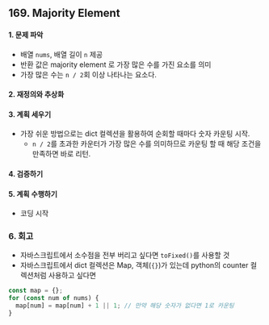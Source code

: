 ## 169. Majority Element 
#### 1. 문제 파악
- 배열 `nums`, 배열 길이 `n` 제공
- 반환 값은 majority element 로 가장 많은 수를 가진 요소를 의미
- 가장 많은 수는 `n / 2`회 이상 나타나는 요소다.

#### 2. 재정의와 추상화
#### 3. 계획 세우기
- 가장 쉬운 방법으로는 dict 컬렉션을 활용하여 순회할 때마다 숫자 카운팅 시작.
  - `n / 2`를 초과한 카운터가 가장 많은 수를 의미하므로 카운팅 할 때 해당 조건을 만족하면 바로 리턴.

#### 4. 검증하기
#### 5. 계획 수행하기
- 코딩 시작

### 6. 회고
- 자바스크립트에서 소수점을 전부 버리고 싶다면 `toFixed()`를 사용할 것
- 자바스크립트에서 dict 컬렉션은 Map, 객체(`{}`)가 있는데 python의 counter 컬렉션처럼 사용하고 싶다면
```javascript
const map = {};
for (const num of nums) {
  map[num] = map[num] + 1 || 1; // 만약 해당 숫자가 없다면 1로 카운팅
}
```
